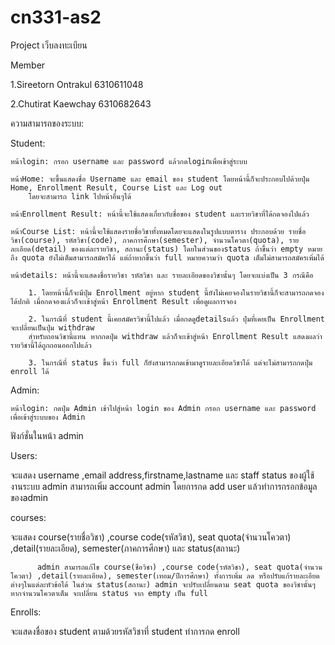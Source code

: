 # cn331-as2
Project เว็บลงทะเบียน

Member

1.Sireetorn Ontrakul 6310611048

2.Chutirat Kaewchay 6310682643

ความสามารถของระบบ: 

Student:

    หน้าlogin: กรอก username และ password แล้วกดloginเพื่อเข้าสู่ระบบ

    หน้าHome: จะขึ้นแสดงชื่อ Username และ email ของ student โดยหน้านี้ก็จะประกอบไปด้วยปุ่ม Home, Enrollment Result, Course List และ Log out
        โดยจะสามารถ link ไปหน้าอื่นๆได้

    หน้าEnrollment Result: หน้านี้จะใช้แสดงเกี่ยวกับชื่อของ student และรายวิชาที่ได้กดจองไปแล้ว 

    หน้าCourse List: หน้านี้จะใช้แสดงรายชื่อวิชาทั้งหมดโดยจะแสดงในรูปแบบตาราง ประกอบด้วย รายชื่อวิชา(course), รหัสวิชา(code), ภาคการศึกษา(semester), จำนวนโควตา(quota), รายละเอียด(detail) ของแต่ละรายวิชา, สถานะ(status) โดยในส่วนของstatus ถ้าขึ้นว่า empty หมายถึง quota ยังไม่เต็มสามารถสมัครได้ แต่ถ้าหากขึ้นว่า full หมายความว่า quota เต็มไม่สามารถสมัครเพิ่มได้   

    หน้าdetails: หน้านี้จะแสดงชื่อรายวิชา รหัสวิชา และ รายละเอียดของวิชานั้นๆ โดยจะแบ่งเป็น 3 กรณีคือ

        1. โดยหน้านี้ก็จะมีปุ่ม Enrollment อยู่หาก student นี้ยังไม่เคยจองในรายวิชานี้ก็จะสามารถกดจองได้ปกติ เมื่อกดจองแล้วก็จะเข้าสู่หน้า Enrollment Result เพื่อดูผลการจอง

        2. ในกรณีที่ student นี้เคยสมัครวิชานี้ไปแล้ว เมื่อกดดูdetailsแล้ว ปุ่มที่เคยเป็น Enrollment จะเปลี่ยนเป็นปุ่ม withdraw 
        สำหรับถอนวิชานี้แทน หากกดปุ่ม withdraw แล้วก็จะเข้าสู่หน้า Enrollment Result แสดงผลว่ารายวิชานี้ได้ถูกถอนออกไปแล้ว

        3. ในกรณีที่ status ขึ้นว่า full ก็ยังสามารถกดเข้ามาดูรายละเอียดวิชาได้ แต่จะไม่สามารถกดปุ่ม enroll ได้
    

Admin:

    หน้าlogin: กดปุ่ม Admin เข้าไปสู่หน้า login ของ Admin กรอก username และ password เพื่อเข้าสู่ระบบของ Admin

ฟังก์ชั่นในหน้า admin

Users: 

จะแสดง username ,email address,firstname,lastname และ staff status ของผู้ใช้งานระบบ
          admin สามารถเพิ่ม account admin โดยการกด add user แล้วทำการกรอกข้อมูลของadmin

courses: 

จะแสดง course(รายชื่อวิชา) ,course code(รหัสวิชา), seat quota(จำนวนโควตา) ,detail(รายละเอียด), semester(ภาคการศึกษา) และ 
          status(สถานะ) 
          
          admin สามารถแก้ไข course(ชื่อวิชา) ,course code(รหัสวิชา), seat quota(จำนวนโควตา) ,detail(รายละเอียด), semester(เทอม/ปีการศึกษา) ทั้งการเพิ่ม ลด หรือปรับแก้รายละเอียดต่างๆในแต่ละหัวข้อได้ ในส่วน status(สถานะ) admin จะปรับเปลี่ยนตาม seat quota ของวิชานั้นๆ หากจำนวนโควตาเต็ม จะเปลี่ยน status จาก empty เป็น full 

Enrolls: 

จะแสดงชื่อของ student ตามด้วยรหัสวิชาที่ student ทำการกด enroll   
          
